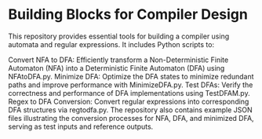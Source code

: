 # Building Blocks for Compiler Design

This repository provides essential tools for building a compiler using automata and regular expressions. It includes Python scripts to:

Convert NFA to DFA: Efficiently transform a Non-Deterministic Finite Automaton (NFA) into a Deterministic Finite Automaton (DFA) using NFAtoDFA.py.
Minimize DFA: Optimize the DFA states to minimize redundant paths and improve performance with MinimizeDFA.py.
Test DFAs: Verify the correctness and performance of DFA implementations using TestDFAM.py.
Regex to DFA Conversion: Convert regular expressions into corresponding DFA structures via regtodfa.py.
The repository also contains example JSON files illustrating the conversion processes for NFA, DFA, and minimized DFA, serving as test inputs and reference outputs.
